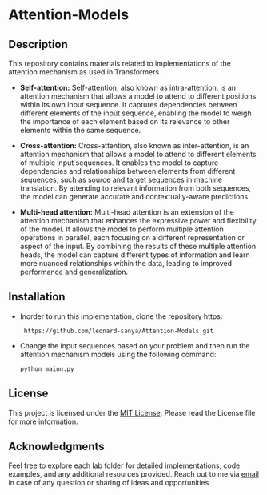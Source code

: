 # Attention-Models

## Description

This repository contains materials related to implementations of the attention mechanism as used in  Transformers
- **Self-attention:** Self-attention, also known as intra-attention, is an attention mechanism that allows a model to attend to different positions within its own input sequence. It captures dependencies between different elements of the input sequence, enabling the model to weigh the importance of each element based on its relevance to other elements within the same sequence.

- **Cross-attention:** Cross-attention, also known as inter-attention, is an attention mechanism that allows a model to attend to different elements of multiple input sequences. It enables the model to capture dependencies and relationships between elements from different sequences, such as source and target sequences in machine translation. By attending to relevant information from both sequences, the model can generate accurate and contextually-aware predictions.

- **Multi-head attention:** Multi-head attention is an extension of the attention mechanism that enhances the expressive power and flexibility of the model. It allows the model to perform multiple attention operations in parallel, each focusing on a different representation or aspect of the input. By combining the results of these multiple attention heads, the model can capture different types of information and learn more nuanced relationships within the data, leading to improved performance and generalization.


## Installation
- Inorder to run this implementation, clone the repository https:

       https://github.com/leonard-sanya/Attention-Models.git      
      
- Change the input sequences based on your problem and then run the attention mechanism models using the following command:

      python mainn.py
  



## License

This project is licensed under the [MIT License](LICENSE.md). Please read the License file for more information.

## Acknowledgments

Feel free to explore each lab folder for detailed implementations, code examples, and any additional resources provided. Reach out to me via [email](lsanya@aimsammi.org) in case of any question or sharing of ideas and opportunities
